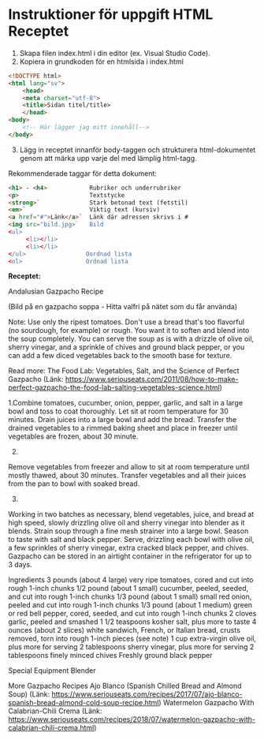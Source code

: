 # Instruktioner för uppgift HTML Receptet

1. Skapa filen index.html i din editor (ex. Visual Studio Code).
1. Kopiera in grundkoden för en htmlsida i index.html

```html
<!DOCTYPE html>
<html lang="sv">
    <head>
    <meta charset="utf-8">
    <title>Sidan titel/title>
    </head>
<body>
    <!-- Här lägger jag mitt innehåll--> 
</body>
```
3. Lägg in receptet innanför body-taggen och strukturera html-dokumentet genom att märka 
upp varje del med lämplig html-tagg.

Rekommenderade taggar för detta dokument: 
```html
<h1> - <h4>            Rubriker och underrubriker
<p>                    Textstycke
<strong>`              Stark betonad text (fetstil)
<em>`                  Viktig text (kursiv) 
<a href="#">Länk</a>`  Länk där adressen skrivs i #
<img src="bild.jpg>`   Bild
<ul>
     <li></li>
     <li></li>
</ul>                 Oordnad lista
<ol>                  Ordnad lista
```
 
**Receptet:**

Andalusian Gazpacho Recipe

(Bild på en gazpacho soppa - Hitta valfri på nätet som du får använda)

Note: Use only the ripest tomatoes. Don't use a bread that's too flavorful (no sourdough, for example) or rough. 
You want it to soften and blend into the soup completely. You can serve the soup as is with a drizzle of olive oil, 
sherry vinegar, and a sprinkle of chives and ground black pepper, or you can add a few diced vegetables back to the 
smooth base for texture.

Read more: The Food Lab: Vegetables, Salt, and the Science of Perfect Gazpacho (Länk: https://www.seriouseats.com/2011/08/how-to-make-perfect-gazpacho-the-food-lab-salting-vegetables-science.html)

1.Combine tomatoes, cucumber, onion, pepper, garlic, and salt in a large bowl and toss to coat thoroughly. 
Let sit at room temperature for 30 minutes. Drain juices into a large bowl and add the bread. Transfer the 
drained vegetables to a rimmed baking sheet and place in freezer until vegetables are frozen, about 30 minute.

2.
Remove vegetables from freezer and allow to sit at room temperature until mostly thawed, about 30 minutes. 
Transfer vegetables and all their juices from the pan to bowl with soaked bread.

3.
Working in two batches as necessary, blend vegetables, juice, and bread at high speed, slowly drizzling 
olive oil and sherry vinegar into blender as it blends. Strain soup through a fine mesh strainer into a 
large bowl. Season to taste with salt and black pepper. Serve, drizzling each bowl with olive oil, a 
few sprinkles of sherry vinegar, extra cracked black pepper, and chives. Gazpacho can be stored in an
 airtight container in the refrigerator for up to 3 days.

Ingredients
3 pounds (about 4 large) very ripe tomatoes, cored and cut into rough 1-inch chunks
1/2 pound (about 1 small) cucumber, peeled, seeded, and cut into rough 1-inch chunks
1/3 pound (about 1 small) small red onion, peeled and cut into rough 1-inch chunks
1/3 pound (about 1 medium) green or red bell pepper, cored, seeded, and cut into rough 1-inch chunks
2 cloves garlic, peeled and smashed
1 1/2 teaspoons kosher salt, plus more to taste
4 ounces (about 2 slices) white sandwich, French, or Italian bread, crusts removed, torn into rough 1-inch pieces (see note)
1 cup extra-virgin olive oil, plus more for serving
2 tablespoons sherry vinegar, plus more for serving
2 tablespoons finely minced chives
Freshly ground black pepper

Special Equipment
Blender

More Gazpacho Recipes
Ajo Blanco (Spanish Chilled Bread and Almond Soup) (Länk: https://www.seriouseats.com/recipes/2017/07/ajo-blanco-spanish-bread-almond-cold-soup-recipe.html)
Watermelon Gazpacho With Calabrian-Chili Crema  (Länk: https://www.seriouseats.com/recipes/2018/07/watermelon-gazpacho-with-calabrian-chili-crema.html)
